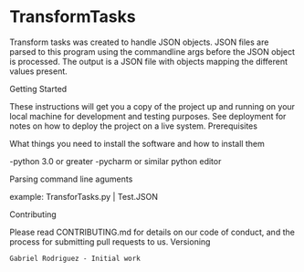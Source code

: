 # TransformTasks



Transform tasks was created to handle JSON objects. JSON files are parsed to this program using the commandline args before the JSON object is processed. The output is a JSON file with objects mapping the different values present. 

Getting Started

These instructions will get you a copy of the project up and running on your local machine for development and testing purposes. See deployment for notes on how to deploy the project on a live system.
Prerequisites

What things you need to install the software and how to install them

-python 3.0 or greater
-pycharm or similar python editor

Parsing command line aguments

example:
    TransforTasks.py | Test.JSON
    
Contributing

Please read CONTRIBUTING.md for details on our code of conduct, and the process for submitting pull requests to us.
Versioning

    Gabriel Rodriguez - Initial work


